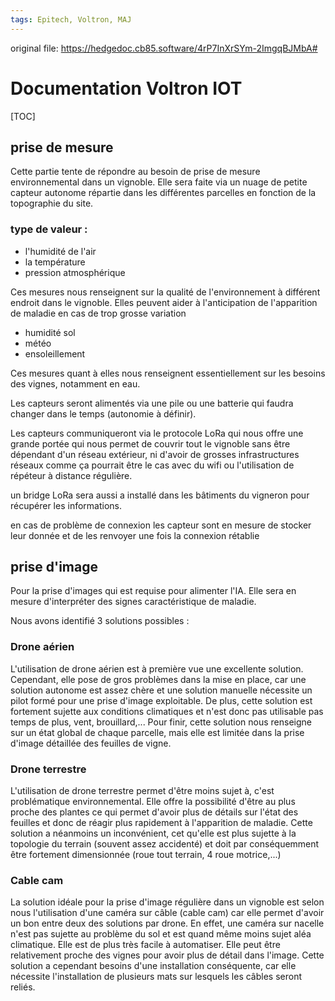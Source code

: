```yaml
---
tags: Epitech, Voltron, MAJ
---
```


original file: https://hedgedoc.cb85.software/4rP7InXrSYm-2ImgqBJMbA#

# Documentation Voltron IOT


[TOC]


## prise de mesure

Cette partie tente de répondre au besoin de prise de mesure environnemental dans un vignoble. Elle sera faite via un nuage de petite capteur autonome répartie dans les différentes parcelles en fonction de la topographie du site.

### type de valeur :

- l'humidité de l'air
- la température
- pression atmosphérique

Ces mesures nous renseignent sur la qualité de l'environnement à différent endroit dans le vignoble. Elles peuvent aider à l'anticipation de l'apparition de maladie en cas de trop grosse variation

- humidité sol
- météo
- ensoleillement

Ces mesures quant à elles nous renseignent essentiellement sur les besoins des vignes, notamment en eau.


Les capteurs seront alimentés via une pile ou une batterie qui faudra changer dans le temps (autonomie à définir).

Les capteurs communiqueront via le protocole LoRa qui nous offre une grande portée qui nous permet de couvrir tout le vignoble sans être dépendant d'un réseau extérieur, ni d'avoir de grosses infrastructures réseaux comme ça pourrait être le cas avec du wifi ou l'utilisation de répéteur à distance régulière.

un bridge LoRa sera aussi a installé dans les bâtiments du vigneron pour récupérer les informations.

en cas de problème de connexion les capteur sont en mesure de stocker leur donnée et de les renvoyer une fois la connexion rétablie


## prise d'image

Pour la prise d'images qui est requise pour alimenter l'IA. Elle sera en mesure d'interpréter des signes caractéristique de maladie.

Nous avons identifié 3 solutions possibles :

### Drone aérien

L'utilisation de drone aérien est à première vue une excellente solution. Cependant, elle pose de gros problèmes dans la mise en place, car une solution autonome est assez chère et une solution manuelle nécessite un pilot formé pour une prise d'image exploitable.
De plus, cette solution est fortement sujette aux conditions climatiques et n'est donc pas utilisable pas temps de plus, vent, brouillard,...
Pour finir, cette solution nous renseigne sur un état global de chaque parcelle, mais elle est limitée dans la prise d'image détaillée des feuilles de vigne.

### Drone terrestre

L'utilisation de drone terrestre permet d'être moins sujet à, c'est problématique environnemental. Elle offre la possibilité d'être au plus proche des plantes ce qui permet d'avoir plus de détails sur l'état des feuilles et donc de réagir plus rapidement à l'apparition de maladie.
Cette solution a néanmoins un inconvénient, cet qu'elle est plus sujette à la topologie du terrain (souvent assez accidenté) et doit par conséquemment être fortement dimensionnée (roue tout terrain, 4 roue motrice,...)

### Cable cam

La solution idéale pour la prise d'image régulière dans un vignoble est selon nous l'utilisation d'une caméra sur câble (cable cam) car elle permet d'avoir un bon entre deux des solutions par drone. En effet, une caméra sur nacelle n'est pas sujette au problème du sol et est quand même moins sujet aléa climatique. Elle est de plus très facile à automatiser. Elle peut être relativement proche des vignes pour avoir plus de détail dans l'image.
Cette solution a cependant besoins d'une installation conséquente, car elle nécessite l'installation de plusieurs mats sur lesquels les câbles seront reliés.
